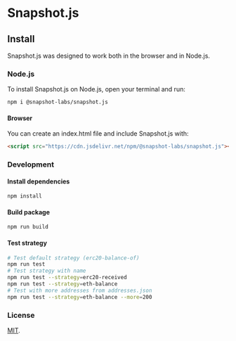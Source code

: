 # Snapshot.js

## Install

Snapshot.js was designed to work both in the browser and in Node.js.

### Node.js

To install Snapshot.js on Node.js, open your terminal and run:

```sh
npm i @snapshot-labs/snapshot.js
```

#### Browser

You can create an index.html file and include Snapshot.js with:

```html
<script src="https://cdn.jsdelivr.net/npm/@snapshot-labs/snapshot.js"></script>
```
### Development

#### Install dependencies
```bash
npm install
```

#### Build package
```bash
npm run build
```

#### Test strategy
```bash
# Test default strategy (erc20-balance-of)
npm run test
# Test strategy with name
npm run test --strategy=erc20-received
npm run test --strategy=eth-balance
# Test with more addresses from addresses.json
npm run test --strategy=eth-balance --more=200 
```

### License

[MIT](LICENSE).
